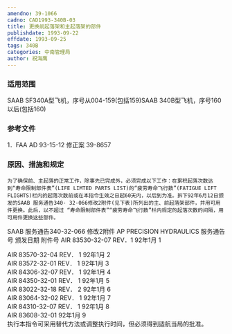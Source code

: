 ```yaml
---
amendno: 39-1066
cadno: CAD1993-340B-03
title: 更换前起落架和主起落架的部件
publishdate: 1993-09-22
effdate: 1993-09-25
tags: 340B
categories: 中南管理局
author: 祝海鹰
---
```


### 适用范围 
SAAB SF340A型飞机，序号从004-159(包括159)SAAB 340B型飞机，序号160以后(包括160)

<!--more-->
### 参考文件
1．FAA AD 93-15-12 修正案 39-8657 

### 原因、措施和规定 
    为了确保前、主起落的正常工作，除事先已完成外，必须完成以下工作：在累积起落次数达到“寿命限制部件表”(LIFE LIMTED PARTS LIST)的“疲劳寿命飞行数”(FATIGUE LIFT FLIGHTS)栏内的起落次数前或在本指令生效之日起60天内，以后到为准。拆下92年6月12日颁发的SAAB 服务通告340- 32-066修改2附件(见下表)所列出的主、前起落架部件，并用可用件更换。此后，以不超过 “寿命限制部件表”“疲劳寿命飞行数”栏内规定的起落次数的间隔，用可用件更换这些部件。 
SAAB 服务通告340-32-066 修改2附件 
AP PRECISION  HYDRAULICS 
服务通告号 颁发日期 附件号 
AIR 83530-32-07 REV．1  92年1月 1 
  
AIR  83570-32-04  REV． 1   92年1月  2  
AIR  83572-32-01  REV． 1   92年1月  3  
AIR  84306-32-07  REV． 1   92年1月  4  
AIR  84350-32-01  REV． 1   92年1月  5  
AIR  83022-32-18  REV． 2   92年1月  6  
AIR  83064-32-02  REV． 1   92年1月  7  
AIR  84310-32-07  REV． 1   92年1月  8  
AIR  83608-32-01  92年1月  9  
    执行本指令可采用替代方法或调整执行时间，但必须得到适航当局的批准。
